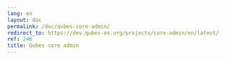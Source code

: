 ```yaml
---
lang: en
layout: doc
permalink: /doc/qubes-core-admin/
redirect_to: https://dev.qubes-os.org/projects/core-admin/en/latest/
ref: 246
title: Qubes core admin
---
```


